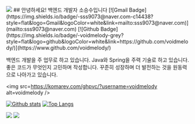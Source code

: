 <img src="https://capsule-render.vercel.app/api?type=wave&color=auto&height=300&section=header&text=capsule%20render&fontSize=90" />
## 안녕하세요! 백엔드 개발자 소승수입니다
[![Gmail Badge](https://img.shields.io/badge/-sss9073@naver.com-c14438?style=flat&logo=Gmail&logoColor=white&link=mailto:sss9073@naver.com)](mailto:sss9073@naver.com) 
[![Github Badge](https://img.shields.io/badge/-voidmelody-grey?style=flat&logo=github&logoColor=white&link=https://github.com/voidmelody/)](https://www.github.com/voidmelody/) 
<p align='left'>백엔드 개발을 주 업무로 하고 있습니다. Java와 Spring을 주력 기술로 하고 있습니다.
좋은 코드가 무엇인지 고민하며 작성합니다.
꾸준히 성장하며 더 발전하는 것을 원동력으로 나아가고 있습니다.</p>



<img src=https://komarev.com/ghpvc/?username=voidmelody alt=voidmelody /> </p>
[![Github stats](https://github-readme-stats.vercel.app/api?username=voidmelody&show_icons=true&include_all_commits=true)](https://github.com/voidmelody/github-readme-stats)
[![Top Langs](https://github-readme-stats.vercel.app/api/top-langs/?username=voidmelody&layout=compact)](https://github.com/voidmelody/github-readme-stats)

 
 <img src="https://img.shields.io/badge/Spring-6DB33F?style=flat&logo=Spring&logoColor=white"/>
 <img src="http://mazassumnida.wtf/api/v2/generate_badge?boj=jeffrey9073"/>
